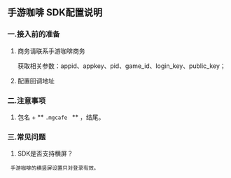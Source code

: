 ## 手游咖啡 SDK配置说明

 ###  一.接入前的准备

  1. 商务请联系手游咖啡商务

      获取相关参数：appid、appkey、pid、game_id、login_key、public_key；

  2. 配置回调地址

### 二.注意事项

  1.  包名 +  ** `.mgcafe ` ** ，结尾。

### 三.常见问题

   1. SDK是否支持横屏？

     手游咖啡的横竖屏设置只对登录有效。
